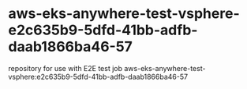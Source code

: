 # aws-eks-anywhere-test-vsphere-e2c635b9-5dfd-41bb-adfb-daab1866ba46-57
repository for use with E2E test job aws-eks-anywhere-test-vsphere:e2c635b9-5dfd-41bb-adfb-daab1866ba46-57
